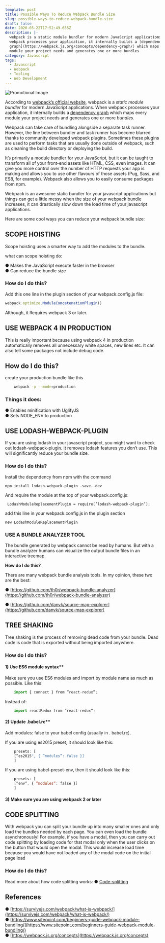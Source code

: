 ```yaml
---
template: post
title: Possible Ways To Reduce Webpack Bundle Size
slug: possible-ways-to-reduce-webpack-bundle-size
draft: false
date: 2020-05-22T17:52:49.655Z
description: |-
  webpack is a static module bundler for modern JavaScript applications. When
  webpack processes your application, it internally builds a [dependency
  graph](https://webpack.js.org/concepts/dependency-graph/) which maps every
  module your project needs and generates one or more bundles
category: Javascript
tags:
  - Javascript
  - Webpack
  - Tooling
  - Web Development
---
```

![Promotional Image](https://cdn-images-1.medium.com/max/1600/1*mMApZzre4jYR5owWyF8Vug.jpeg)

According to [webpack’s official website](https://webpack.js.org/concepts),
webpack is a _static module bundler_ for modern JavaScript applications. When
webpack processes your application, it internally builds a [dependency
graph](https://webpack.js.org/concepts/dependency-graph/) which maps every
module your project needs and generates one or more _bundles_.

Webpack can take care of bundling alongside a separate task runner. However, the
line between bundler and task runner has become blurred thanks to community
developed webpack plugins. Sometimes these plugins are used to perform tasks
that are usually done outside of webpack, such as cleaning the build directory
or deploying the build.

It’s primarily a module bundler for your JavaScript, but it can be taught to
transform all of your front-end assets like HTML, CSS, even images. It can give
you more control over the number of HTTP requests your app is making and allows
you to use other flavours of those assets (Pug, Sass, and ES8, for example).
Webpack also allows you to easily consume packages from npm.

Webpack is an awesome static bundler for your javascript applications but things
can get a little messy when the size of your webpack bundle increases, it can
drastically slow down the load time of your javascript applications.

Here are some cool ways you can reduce your webpack bundle size:

## SCOPE HOISTING

Scope hoisting uses a smarter way to add the modules to the bundle.

what can scope hoisting do:

● Makes the JavaScript execute faster in the browser <br>
● Can reduce the bundle size

### How do I do this?

Add this one line in the plugin section of your webpack.config.js file:

```js
webpack.optimize.ModuleConcatenationPlugin()
```

Although, it Requires webpack 3 or later.

## USE WEBPACK 4 IN PRODUCTION

This is really important because using webpack 4 in production automatically
removes all unnecessary white spaces, new lines etc. It can also tell some
packages not include debug code.

## How do I do this?

create your production bundle like this

```bash
    webpack -p --mode=production
```

### Things it does:

● Enables minification with UglifyJS <br>
● Sets NODE_ENV to production

## USE LODASH-WEBPACK-PLUGIN

If you are using lodash in your javascript project, you might want to check out
lodash-webpack-plugin. It removes lodash features you don’t use. This will
significantly reduce your bundle size.

### How do I do this?

Install the dependency from npm with the command

    npm install lodash-webpack-plugin -save--dev

And require the module at the top of your webpack.config.js:

    ​​ LodashModuleReplacementPlugin = ​require​(​’lodash-webpack-plugin’​);

add this line in your webpack.config.js in the plugin section

    new LodashModuleReplacementPlugin

### USE A BUNDLE ANALYZER TOOL

The bundle generated by webpack cannot be read by humans. But with a bundle
analyzer humans can visualize the output bundle files in an interactive treemap.

**How do I do this?**

There are many webpack bundle analysis tools. In my opinion, these two are the
best:

●
[https://github.com/th0r/webpack-bundle-analyzer](https://github.com/th0r/webpack-bundle-analyzer)

●
[https://github.com/danvk/source-map-explorer](https://github.com/danvk/source-map-explorer)

## TREE SHAKING

Tree shaking is the process of removing dead code from your bundle. Dead code is
code that is exported without being imported anywhere.

### How do I do this?

#### 1) Use ES6 module syntax**

Make sure you use ES6 modules and import by module name as much as possible.
Like this:

```js
    import { connect } ​from ”react-redux”​;
```

Instead of:

```js
    import reactRedux ​from ”react-redux”​;
```


#### 2) Update .babel.rc**

Add modules: false to your babel config (usually in .​ babel.rc​).

If you are using es2015 preset, it should look like this:

```js
    presets: [
    [​”es2015"​, { ​”modules”​: ​false​ }]
    ]
```
If you are using babel-preset-env, then it should look like this:
```js
    presets: [
    [​”env”​, { ​”modules”​: ​false​ }]
    ]
```
#### 3) Make sure you are using webpack 2 or later
## CODE SPLITTING
With webpack you can split your bundle up into many smaller ones and only load
the bundles needed by each page. You can even load the bundle asynchronously!
For example, if you have a modal, then you can carry out code splitting by
loading code for that modal only when the user clicks on the button that would
open the modal. This would increase load time because you would have not loaded
any of the modal code on the initial page load
### How do I do this?
Read more about how code splitting works:
● [Code-splitting](https://webpack.js.org/guides/code-splitting/)
## References
● [https://survivejs.com/webpack/what-is-webpack/](https://survivejs.com/webpack/what-is-webpack/)<br>
● [https://www.sitepoint.com/beginners-guide-webpack-module-bundling/](https://www.sitepoint.com/beginners-guide-webpack-module-bundling/)<br>
● [https://webpack.js.org/concepts](https://webpack.js.org/concepts)